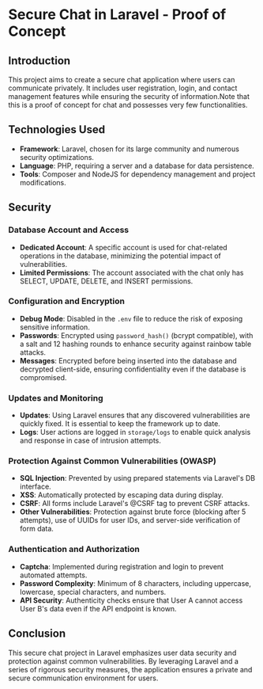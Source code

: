 # Secure Chat in Laravel - Proof of Concept

## Introduction

This project aims to create a secure chat application where users can communicate privately. It includes user registration, login, and contact management features while ensuring the security of information.Note that this is a proof of concept for chat and possesses very few functionalities.

## Technologies Used

- **Framework**: Laravel, chosen for its large community and numerous security optimizations.
- **Language**: PHP, requiring a server and a database for data persistence.
- **Tools**: Composer and NodeJS for dependency management and project modifications.

## Security

### Database Account and Access

- **Dedicated Account**: A specific account is used for chat-related operations in the database, minimizing the potential impact of vulnerabilities.
- **Limited Permissions**: The account associated with the chat only has SELECT, UPDATE, DELETE, and INSERT permissions.

### Configuration and Encryption

- **Debug Mode**: Disabled in the `.env` file to reduce the risk of exposing sensitive information.
- **Passwords**: Encrypted using `password_hash()` (bcrypt compatible), with a salt and 12 hashing rounds to enhance security against rainbow table attacks.
- **Messages**: Encrypted before being inserted into the database and decrypted client-side, ensuring confidentiality even if the database is compromised.

### Updates and Monitoring

- **Updates**: Using Laravel ensures that any discovered vulnerabilities are quickly fixed. It is essential to keep the framework up to date.
- **Logs**: User actions are logged in `storage/logs` to enable quick analysis and response in case of intrusion attempts.

### Protection Against Common Vulnerabilities (OWASP)

- **SQL Injection**: Prevented by using prepared statements via Laravel's DB interface.
- **XSS**: Automatically protected by escaping data during display.
- **CSRF**: All forms include Laravel's @CSRF tag to prevent CSRF attacks.
- **Other Vulnerabilities**: Protection against brute force (blocking after 5 attempts), use of UUIDs for user IDs, and server-side verification of form data.

### Authentication and Authorization

- **Captcha**: Implemented during registration and login to prevent automated attempts.
- **Password Complexity**: Minimum of 8 characters, including uppercase, lowercase, special characters, and numbers.
- **API Security**: Authenticity checks ensure that User A cannot access User B's data even if the API endpoint is known.

## Conclusion

This secure chat project in Laravel emphasizes user data security and protection against common vulnerabilities. By leveraging Laravel and a series of rigorous security measures, the application ensures a private and secure communication environment for users. 
